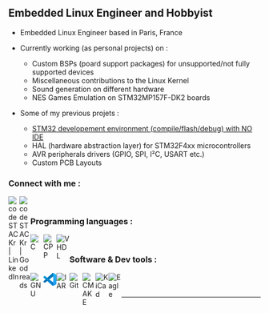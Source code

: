 ## Embedded Linux Engineer and Hobbyist

- Embedded Linux Engineer based in Paris, France

-  Currently working (as personal projects) on :
    - Custom BSPs (poard support packages) for unsupported/not fully supported devices
    - Miscellaneous contributions to the Linux Kernel
    - Sound generation on different hardware
    - NES Games Emulation on STM32MP157F-DK2 boards

- Some of my previous projets :

    - [STM32 developement environment (compile/flash/debug) with NO IDE](https://github.com/JihedChaibi/STM32-with-no-IDE)
    - HAL (hardware abstraction layer) for STM32F4xx microcontrollers
    - AVR peripherals drivers (GPIO, SPI, I²C, USART etc.)
    - Custom PCB Layouts

### Connect with me :

[<img align="left" alt="codeSTACKr | LinkedIn" width="22px" src="https://cdn-icons-png.flaticon.com/512/174/174857.png" />][linkedin]
[<img align="left" alt="codeSTACKr | Goodreads" width="22px" src="https://cdn3.iconfinder.com/data/icons/popular-services-brands-vol-2/512/goodreads-512.png" />][goodreads]

<br/>

### Programming languages :

<picture><source media="(prefers-color-scheme: dark)" srcset="https://img.icons8.com/color/48/000000/c-programming.png"><img align="left" alt="C" width="26px" src="https://img.icons8.com/color/48/000000/c-programming.png"></picture>
<picture><source media="(prefers-color-scheme: dark)" srcset="https://img.icons8.com/color/48/000000/c-plus-plus-logo.png"><img align="left" alt="CPP" width="26px" src="https://img.icons8.com/color/48/000000/c-plus-plus-logo.png"></picture>
<picture><source media="(prefers-color-scheme: dark)" srcset="https://play-lh.googleusercontent.com/xeuSfQHt8wEb-JdcXLtReGF-KO8_Rd2UMOL0vSB6bS9qlxdAGQ0VR4mM9wVeEb76EA"><img align="left" alt="VHDL" width="26px" src="https://play-lh.googleusercontent.com/xeuSfQHt8wEb-JdcXLtReGF-KO8_Rd2UMOL0vSB6bS9qlxdAGQ0VR4mM9wVeEb76EA"></picture>

<br />

### Software & Dev tools :

<picture><source media="(prefers-color-scheme: dark)" srcset="https://upload.wikimedia.org/wikipedia/en/thumb/2/22/Heckert_GNU_white.svg/1048px-Heckert_GNU_white.svg.png"><img align="left" alt="GNU" width="26px" src="https://upload.wikimedia.org/wikipedia/en/thumb/2/22/Heckert_GNU_white.svg/1048px-Heckert_GNU_white.svg.png"></picture>
<picture><source media="(prefers-color-scheme: dark)" srcset="https://raw.githubusercontent.com/github/explore/80688e429a7d4ef2fca1e82350fe8e3517d3494d/topics/visual-studio-code/visual-studio-code.png"><img align="left" alt="Visual Studio Code" width="26px" src="https://raw.githubusercontent.com/github/explore/80688e429a7d4ef2fca1e82350fe8e3517d3494d/topics/visual-studio-code/visual-studio-code.png"></picture>
<picture><source media="(prefers-color-scheme: dark)" srcset="https://media.imgcdn.org/repo/2023/03/workbench-for-arm/Workbench-for-ARM.png"><img align="left" alt="IAR" width="26px" src="https://media.imgcdn.org/repo/2023/03/workbench-for-arm/Workbench-for-ARM.png"></picture>
<picture><source media="(prefers-color-scheme: dark)" srcset="https://git-scm.com/images/logos/downloads/Git-Icon-1788C.png"><img align="left" alt="Git" width="26px" src="https://git-scm.com/images/logos/downloads/Git-Icon-1788C.png"></picture>
<picture><source media="(prefers-color-scheme: dark)" srcset="https://upload.wikimedia.org/wikipedia/commons/1/13/Cmake.svg"><img  style="pointer-events: none;  cursor: default;" align="left" alt="CMAKE" width="26px" src="https://upload.wikimedia.org/wikipedia/commons/1/13/Cmake.svg"></picture>
<picture><source media="(prefers-color-scheme: dark)" srcset="https://user-images.githubusercontent.com/352202/53980744-60746100-4111-11e9-9f8c-17ca6b50efd8.png"><img align="left" alt="KiCad" width="26px" src="https://user-images.githubusercontent.com/352202/53980744-60746100-4111-11e9-9f8c-17ca6b50efd8.png"></picture>
<picture><source media="(prefers-color-scheme: dark)" srcset="https://www.freeiconspng.com/uploads/eagle-icon-png-18.png"><img align="left" alt="Eagle" width="26px" src="https://www.freeiconspng.com/uploads/eagle-icon-png-18.png"></picture>


<br />
<br />

---

[linkedin]: https://linkedin.com/in/Jihed-Chaibi
[goodreads]: https://www.goodreads.com/jihedchaibi
